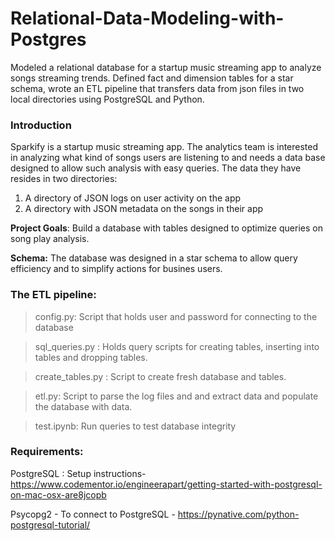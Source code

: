 # Relational-Data-Modeling-with-Postgres
Modeled a relational database for a startup music streaming app to analyze songs streaming trends. Defined fact and dimension tables for a star schema, wrote an ETL pipeline that transfers data from json files in two local directories using PostgreSQL and Python.  

### Introduction

Sparkify is a startup music streaming app. The analytics team is interested in analyzing what kind of songs users are listening to and needs a data base designed to allow such analysis with easy queries.  The data they have resides in two directories: 

1. A directory of JSON logs on user activity on the app
2. A directory with JSON metadata on the songs in their app

**Project Goals**: Build a database with tables designed to optimize queries on song play analysis.


**Schema:** The database was designed in a star schema to allow query efficiency and to simplify actions for busines users. 

### The ETL pipeline: 

> config.py: Script that holds user and password for connecting to the database 

> sql_queries.py : Holds query scripts for creating tables, inserting into tables and dropping tables. 

> create_tables.py : Script to create fresh database and tables. 

> etl.py: Script to parse the log files and and extract data and populate the database with data. 

> test.ipynb: Run queries to test database integrity

### Requirements: 

PostgreSQL : Setup instructions- https://www.codementor.io/engineerapart/getting-started-with-postgresql-on-mac-osx-are8jcopb

Psycopg2 - To connect to PostgreSQL - https://pynative.com/python-postgresql-tutorial/
